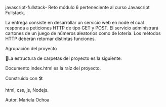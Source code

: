 javascript-fullstack- Reto módulo 6 perteneciente al curso Javascript Fullstack.

La entrega consiste en desarrollar un servicio web en node el cual responda a peticiones HTTP de tipo GET y POST. El servicio administrará cartones de un juego de números aleatorios como de lotería. Los métodos HTTP deberán retornar distintas funciones.


Agrupación del proyecto

🚀La estructura de carpetas del proyecto es la siguiente:

Documento index.html es la raíz del proyecto.

Construido con 🛠

html, css, js, Nodejs.

Autor. Mariela Ochoa